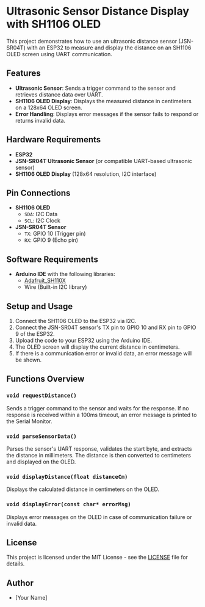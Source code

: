 # Ultrasonic Sensor Distance Display with SH1106 OLED

This project demonstrates how to use an ultrasonic distance sensor (JSN-SR04T) with an ESP32 to measure and display the distance on an SH1106 OLED screen using UART communication.

## Features

- **Ultrasonic Sensor**: Sends a trigger command to the sensor and retrieves distance data over UART.
- **SH1106 OLED Display**: Displays the measured distance in centimeters on a 128x64 OLED screen.
- **Error Handling**: Displays error messages if the sensor fails to respond or returns invalid data.

## Hardware Requirements

- **ESP32**
- **JSN-SR04T Ultrasonic Sensor** (or compatible UART-based ultrasonic sensor)
- **SH1106 OLED Display** (128x64 resolution, I2C interface)

## Pin Connections

- **SH1106 OLED**
  - `SDA`: I2C Data
  - `SCL`: I2C Clock
- **JSN-SR04T Sensor**
  - `TX`: GPIO 10 (Trigger pin)
  - `RX`: GPIO 9 (Echo pin)

## Software Requirements

- **Arduino IDE** with the following libraries:
  - [Adafruit_SH110X](https://github.com/adafruit/Adafruit_SH110X)
  - Wire (Built-in I2C library)

## Setup and Usage

1. Connect the SH1106 OLED to the ESP32 via I2C.
2. Connect the JSN-SR04T sensor's TX pin to GPIO 10 and RX pin to GPIO 9 of the ESP32.
3. Upload the code to your ESP32 using the Arduino IDE.
4. The OLED screen will display the current distance in centimeters.
5. If there is a communication error or invalid data, an error message will be shown.

## Functions Overview

### `void requestDistance()`
Sends a trigger command to the sensor and waits for the response. If no response is received within a 100ms timeout, an error message is printed to the Serial Monitor.

### `void parseSensorData()`
Parses the sensor's UART response, validates the start byte, and extracts the distance in millimeters. The distance is then converted to centimeters and displayed on the OLED.

### `void displayDistance(float distanceCm)`
Displays the calculated distance in centimeters on the OLED.

### `void displayError(const char* errorMsg)`
Displays error messages on the OLED in case of communication failure or invalid data.

## License

This project is licensed under the MIT License - see the [LICENSE](LICENSE) file for details.

## Author

- [Your Name]
